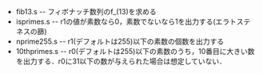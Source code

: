 * fib13.s -- フィボナッチ数列のf_(13)を求める
* isprimes.s --  r1の値が素数なら0，素数でないなら1を出力する(エラトステネスの篩)
* nprime255.s -- r1(デフォルトは255)以下の素数の個数を出力する
* 10thprimes.s -- r0(デフォルトは255)以下の素数のうち，10番目に大きい数を出力する．r0に31以下の数が与えられた場合は想定していない．

